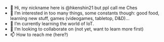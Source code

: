 - 👋 Hi, my nickname here is @hkenshin21 but ppl call me Ches
- 👀 I’m interested in too many things, some constants though: good food, learning new stuff, games (videogames, tabletop, D&D)... 
- 🌱 I’m currently learning the world of IoT. 
- 💞️ I’m looking to collaborate on (not yet, want to learn more first)
- 📫 How to reach me (here?)

<!---
hkenshin21/hkenshin21 is a ✨ special ✨ repository because its `README.md` (this file) appears on your GitHub profile.
You can click the Preview link to take a look at your changes.
--->
